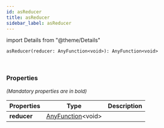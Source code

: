 ```yaml
---
id: asReducer
title: asReducer
sidebar_label: asReducer
---
```


import Details from "@theme/Details"


```tsx
asReducer(reducer: AnyFunction<void>): AnyFunction<void>
```
<br/>



### Properties

<font size="2"><i>(Mandatory properties are in bold)</i></font>

| Properties | Type | Description |
| --------- | ---- | ----------- |
| **reducer** | [AnyFunction](/framework-api/types/AnyFunction.md)<void\> |  |



